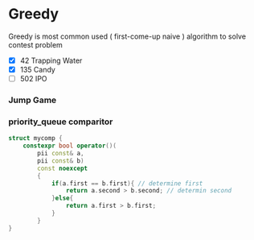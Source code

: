 # Greedy

Greedy is most common used ( first-come-up naive ) algorithm to solve contest problem

- [x] 42  Trapping Water
- [x] 135 Candy
- [ ] 502 IPO

### Jump Game

### priority_queue comparitor
```cpp
struct mycomp {
    constexpr bool operator()(
        pii const& a,
        pii const& b)
        const noexcept
        {
            if(a.first == b.first){ // determine first
                return a.second > b.second; // determin second
            }else{
                return a.first > b.first;
            }
        }
}
```